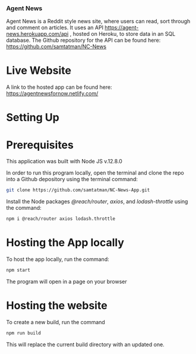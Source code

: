 ### Agent News

Agent News is a Reddit style news site, where users can read, sort through and comment on articles. It uses an API https://agent-news.herokuapp.com/api , hosted on Heroku, to store data in an SQL database. The Github repository for the API can be found here: https://github.com/samtatman/NC-News

# Live Website

A link to the hosted app can be found here: https://agentnewsfornow.netlify.com/

# Setting Up

# Prerequisites

This application was built with Node JS v.12.8.0

In order to run this program locally, open the terminal and clone the repo into a Github depository using the terminal command:

```bash
git clone https://github.com/samtatman/NC-News-App.git
```

Install the Node packages _@reach/router_, _axios_, and _lodash-throttle_ using the command:

```bash
npm i @reach/router axios lodash.throttle
```

# Hosting the App locally

To host the app locally, run the command:

```bash
npm start
```

The program will open in a page on your browser

# Hosting the website

To create a new build, run the command

```bash
npm run build
```

This will replace the current build directory with an updated one.
